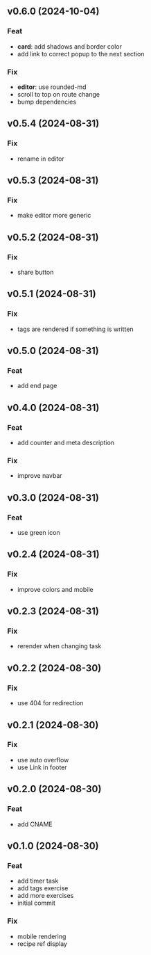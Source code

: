 ## v0.6.0 (2024-10-04)

### Feat

- **card**: add shadows and border color
- add link to correct popup to the next section

### Fix

- **editor**: use rounded-md
- scroll to top on route change
- bump dependencies

## v0.5.4 (2024-08-31)

### Fix

- rename in editor

## v0.5.3 (2024-08-31)

### Fix

- make editor more generic

## v0.5.2 (2024-08-31)

### Fix

- share button

## v0.5.1 (2024-08-31)

### Fix

- tags are rendered if something is written

## v0.5.0 (2024-08-31)

### Feat

- add end page

## v0.4.0 (2024-08-31)

### Feat

- add counter and meta description

### Fix

- improve navbar

## v0.3.0 (2024-08-31)

### Feat

- use green icon

## v0.2.4 (2024-08-31)

### Fix

- improve colors and mobile

## v0.2.3 (2024-08-31)

### Fix

- rerender when changing task

## v0.2.2 (2024-08-30)

### Fix

- use 404 for redirection

## v0.2.1 (2024-08-30)

### Fix

- use auto overflow
- use Link in footer

## v0.2.0 (2024-08-30)

### Feat

- add CNAME

## v0.1.0 (2024-08-30)

### Feat

- add timer task
- add tags exercise
- add more exercises
- initial commit

### Fix

- mobile rendering
- recipe ref display
